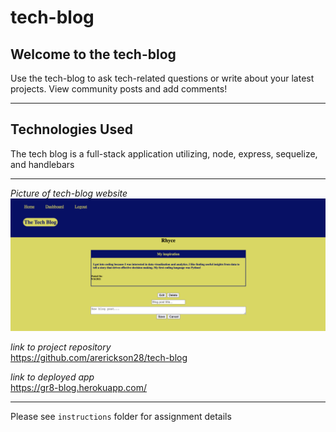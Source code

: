 # tech-blog
## Welcome to the tech-blog

Use the tech-blog to ask tech-related questions or write about your latest projects. View community posts and add comments!

<hr>

## Technologies Used
The tech blog is a full-stack application utilizing, node, express, sequelize, and handlebars

<hr>

*Picture of tech-blog website*
![Picture of Website](instructions/Assets/tech-blog-pic.png)




*link to project repository* <br>
https://github.com/arerickson28/tech-blog



*link to deployed app* <br>
https://gr8-blog.herokuapp.com/

<hr>

Please see `instructions` folder for assignment details